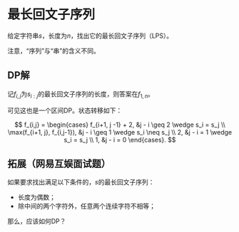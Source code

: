 # 最长回文子序列

给定字符串$s$，长度为$n$，找出它的最长回文子序列（LPS）。

注意，“序列”与“串”的含义不同。

## DP解

记$f_{i,j}$为$s_{i:j}$的最长回文子序列的长度，则答案在$f_{1,n}$。

可见这也是一个区间DP。状态转移如下：

$$
f_{i,j} = \begin{cases}
f_{i+1, j -1} + 2, &j - i \geq 2 \wedge s_i = s_j  \\
\max(f_{i+1, j}, f_{i,j-1}), &j - i \geq 1 \wedge s_i \neq s_j \\
2, &j - i = 1 \wedge s_i = s_j \\
1, &j - i = 0
\end{cases}.
$$

## 拓展（网易互娱面试题）

如果要求找出满足以下条件的，$s$的最长回文子序列：

* 长度为偶数；
* 除中间的两个字符外，任意两个连续字符不相等；

那么，应该如何DP？
